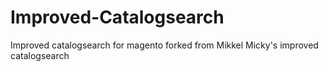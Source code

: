 Improved-Catalogsearch
======================

Improved catalogsearch for magento forked from Mikkel Micky's improved catalogsearch
